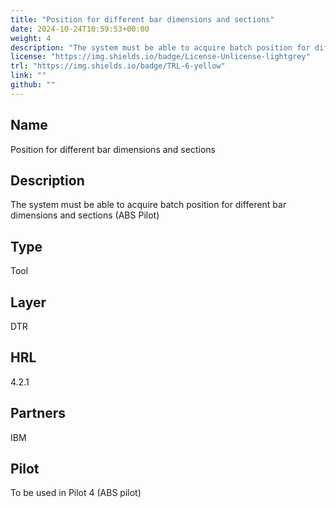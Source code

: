 ```yaml
---
title: "Position for different bar dimensions and sections"
date: 2024-10-24T10:59:53+00:00
weight: 4
description: "The system must be able to acquire batch position for different bar dimensions and sections (ABS Pilot)"
license: "https://img.shields.io/badge/License-Unlicense-lightgrey"
trl: "https://img.shields.io/badge/TRL-6-yellow"
link: ""
github: ""
---
```


## Name
Position for different bar dimensions and sections

## Description
The system must be able to acquire batch position for different bar dimensions and sections (ABS Pilot)

## Type
Tool

## Layer
DTR

## HRL
4.2.1

## Partners
IBM

## Pilot
To be used in Pilot 4 (ABS pilot)
